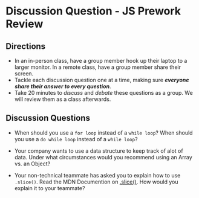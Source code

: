 # Discussion Question - JS Prework Review

## Directions
- In an in-person class, have a group member hook up their laptop to a larger monitor. In a remote class, have a group member share their screen.
- Tackle each discussion question one at a time, making sure **_everyone share their answer to every question_**. 
- Take 20 minutes to _discuss_ and _debate_ these questions as a group. We will review them as a class afterwards. 


## Discussion Questions

* When should you use a `for loop` instead of a `while loop`? When should you use a `do while loop` instead of a `while loop`?

* Your company wants to use a data structure to keep track of alot of data. Under what circumstances would you recommend using an Array vs. an Object?

* Your non-technical teammate has asked you to explain how to use `.slice()`. Read the MDN Documention on [.slice()](https://developer.mozilla.org/en-US/docs/Web/JavaScript/Reference/Global_Objects/Array/slice). How would you explain it to your teammate?
